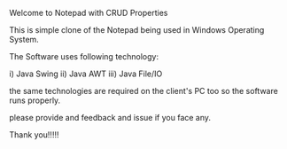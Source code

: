 Welcome to Notepad with CRUD Properties

This is simple clone of the Notepad being used in Windows Operating System.

The Software uses following technology:

i) Java Swing ii) Java AWT iii) Java File/IO

the same technologies are required on the client's PC too so the software runs properly.

please provide and feedback and issue if you face any.

Thank you!!!!!
